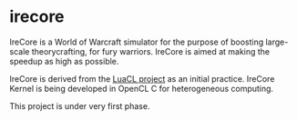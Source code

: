 # irecore
IreCore is a World of Warcraft simulator for the purpose of boosting large-scale theorycrafting, for fury warriors. IreCore is aimed at making the speedup as high as possible. 

IreCore is derived from the [LuaCL project](https://github.com/llxibo/LuaCL) as an initial practice. IreCore Kernel is being developed in OpenCL C for heterogeneous computing.

This project is under very first phase.
